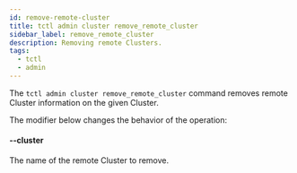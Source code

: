 ```yaml
---
id: remove-remote-cluster
title: tctl admin cluster remove_remote_cluster
sidebar_label: remove_remote_cluster
description: Removing remote Clusters.
tags:
  - tctl
  - admin
---
```


The `tctl admin cluster remove_remote_cluster` command removes remote Cluster information on the given Cluster.

The modifier below changes the behavior of the operation:

#### --cluster

The name of the remote Cluster to remove.
